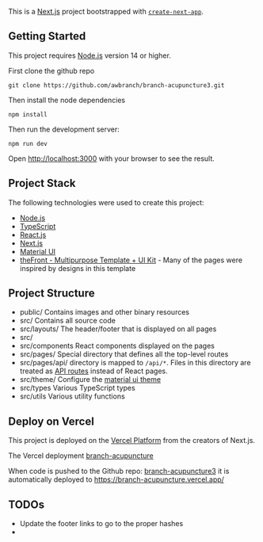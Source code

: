 This is a [Next.js](https://nextjs.org/) project bootstrapped with [`create-next-app`](https://github.com/vercel/next.js/tree/canary/packages/create-next-app).

## Getting Started

This project requires [Node.js](https://nodejs.org/en/download/) version 14 or higher.

First clone the github repo

    git clone https://github.com/awbranch/branch-acupuncture3.git

Then install the node dependencies

    npm install

Then run the development server:

    npm run dev

Open [http://localhost:3000](http://localhost:3000) with your browser to see the result.

## Project Stack

The following technologies were used to create this project:

- [Node.js](https://nodejs.org)
- [TypeScript](https://www.typescriptlang.org/)
- [React.js](https://reactjs.org/)
- [Next.js](https://nextjs.org/)
- [Material UI](https://mui.com/)
- [theFront - Multipurpose Template + UI Kit](https://mui.com/store/items/the-front-landing-page/) - Many of the pages were inspired by designs in this template

## Project Structure
- public/ Contains images and other binary resources
- src/ Contains all source code
- src/layouts/ The header/footer that is displayed on all pages
- src/
- src/components React components displayed on the pages
- src/pages/ Special directory that defines all the top-level routes
- src/pages/api/ directory is mapped to `/api/*`. Files in this directory are treated as [API routes](https://nextjs.org/docs/api-routes/introduction) instead of React pages.
- src/theme/ Configure the [material ui theme](https://mui.com/material-ui/customization/theming/)
- src/types Various TypeScript types
- src/utils Various utility functions

## Deploy on Vercel

This project is deployed on the [Vercel Platform](https://vercel.com/new?utm_medium=default-template&filter=next.js&utm_source=create-next-app&utm_campaign=create-next-app-readme) from the creators of Next.js.

The Vercel deployment [branch-acupuncture](https://vercel.com/awbranch-gmailcom/branch-acupuncture)

When code is pushed to the Github repo: [branch-acupuncture3](https://github.com/awbranch/branch-acupuncture3.git) it is automatically deployed to https://branch-acupuncture.vercel.app/

## TODOs

- Update the footer links to go to the proper hashes
-
